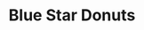 ---
title: "Blue Star Donuts"
url: /portland/blue-star-donuts-southwest-jefferson-street/
shop: Konditorei
---